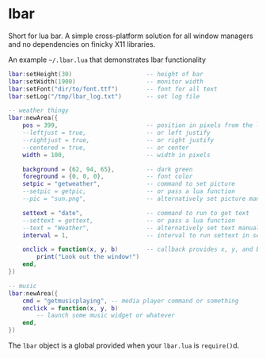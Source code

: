 # lbar

Short for lua bar. A simple cross-platform solution for all window managers
and no dependencies on finicky X11 libraries.

An example `~/.lbar.lua` that demonstrates lbar functionality

```lua
lbar:setHeight(30)                     -- height of bar
lbar:setWidth(1900)                    -- monitor width
lbar:setFont("dir/to/font.ttf")        -- font for all text
lbar:setLog("/tmp/lbar_log.txt")       -- set log file

-- weather thingy
lbar:newArea({
    pos = 399,                         -- position in pixels from the left side
    --leftjust = true,                 -- or left justify
    --rightjust = true,                -- or right justify
    --centered = true,                 -- or center
    width = 100,                       -- width in pixels

    background = {62, 94, 65},         -- dark green
    foreground = {0, 0, 0},            -- font color
    setpic = "getweather",             -- command to set picture
    --setpic = getpic,                 -- or pass a lua function
    --pic = "sun.png",                 -- alternatively set picture manually

    settext = "date",                  -- command to run to get text
    --settext = gettext,               -- or pass a lua function
    --text = "Weather",                -- alternatively set text manually
    interval = 1,                      -- interval to run settext in seconds

    onclick = function(x, y, b)        -- callback provides x, y, and button
        print("Look out the window!")
    end,
})

-- music
lbar:newArea({
    cmd = "getmusicplaying", -- media player command or something
    onclick = function(x, y, b)
        -- launch some music widget or whatever
    end,
})

```

The `lbar` object is a global provided when your `lbar.lua` is `require()`d.


